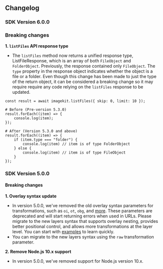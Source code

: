 ## Changelog

### SDK Version 6.0.0

### Breaking changes

**1. `listFiles` API response type**
* The `listFiles` method now returns a unified response type, ListFileResponse, which is an array of both `FileObject` and `FolderObject`. Previously, the response contained only `FileObject`. The `type` property in the response object indicates whether the object is a file or a folder. Even though this change has been made to just the type of the return object, it can be considered a breaking change so it may require require any code relying on the `listFiles` response to be updated.

```
const result = await imagekit.listFiles({ skip: 0, limit: 10 });

# Before (Pre-version 5.3.0)
result.forEach((item) => {
    console.log(item);
});

# After (Version 5.3.0 and above)
result.forEach((item) => {
    if (item.type === "folder") {
        console.log(item) // item is of type FolderObject
    } else {
        console.log(item) // item is of type FileObject
    }
});
```


### SDK Version 5.0.0

#### Breaking changes

**1. Overlay syntax update**
* In version 5.0.0, we've removed the old overlay syntax parameters for transformations, such as `oi`, `ot`, `obg`, and [more](https://docs.imagekit.io/features/image-transformations/overlay). These parameters are deprecated and will start returning errors when used in URLs. Please migrate to the new layers syntax that supports overlay nesting, provides better positional control, and allows more transformations at the layer level. You can start with [examples](https://docs.imagekit.io/features/image-transformations/overlay-using-layers#examples) to learn quickly.
* You can migrate to the new layers syntax using the `raw` transformation parameter.

**2. Remove Node.js 10.x support**
* In version 5.0.0, we've removed support for Node.js version 10.x.
